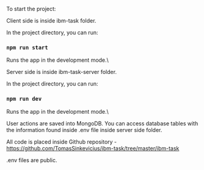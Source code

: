 To start the project:

Client side is inside ibm-task folder.

In the project directory, you can run:

### `npm run start`

Runs the app in the development mode.\

Server side is inside ibm-task-server folder.

In the project directory, you can run:

### `npm run dev`

Runs the app in the development mode.\

User actions are saved into MongoDB. You can access database tables with the information found inside .env file inside server side folder.

All code is placed inside Github repository - https://github.com/TomasSinkevicius/ibm-task/tree/master/ibm-task

.env files are public.
